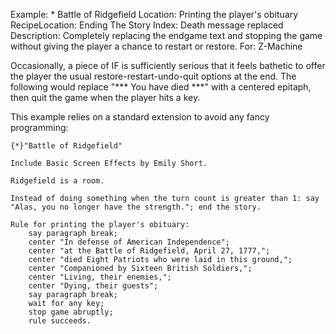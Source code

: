 Example: * Battle of Ridgefield
Location: Printing the player's obituary
RecipeLocation: Ending The Story
Index: Death message replaced
Description: Completely replacing the endgame text and stopping the game without giving the player a chance to restart or restore.
For: Z-Machine

  
Occasionally, a piece of IF is sufficiently serious that it feels bathetic to offer the player the usual restore-restart-undo-quit options at the end. The following would replace "\*\*\* You have died \*\*\*" with a centered epitaph, then quit the game when the player hits a key.

  
This example relies on a standard extension to avoid any fancy programming:

  

``` inform7
{*}"Battle of Ridgefield"

Include Basic Screen Effects by Emily Short.

Ridgefield is a room.

Instead of doing something when the turn count is greater than 1: say "Alas, you no longer have the strength."; end the story.

Rule for printing the player's obituary:
	say paragraph break;
	center "In defense of American Independence";
	center "at the Battle of Ridgefield, April 27, 1777,";
	center "died Eight Patriots who were laid in this ground,";
	center "Companioned by Sixteen British Soldiers,";
	center "Living, their enemies,";
	center "Dying, their guests";
	say paragraph break;
	wait for any key;
	stop game abruptly;
	rule succeeds.
```

